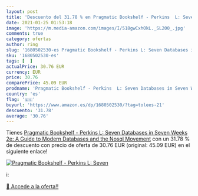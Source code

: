 ```yaml
---
layout: post
title: 'Descuento del 31.78 % en Pragmatic Bookshelf - Perkins  L: Seven '
date: 2021-01-25 01:53:18
image: 'https://m.media-amazon.com/images/I/518gwCxhOkL._SL200_.jpg'
comments: true
category: ofertas
author: ring
slug: '1680502530-es Pragmatic Bookshelf - Perkins L: Seven Databases in Seven...'
sku: '1680502530-es'
tags: [  ]
actualPrice: 30.76 EUR
currency: EUR
price: 30.76
comparePrice: 45.09 EUR
prodname: 'Pragmatic Bookshelf - Perkins  L: Seven Databases in Seven Weeks 2e: A Guide to Modern Databases and the Nosql Movement'
country: 'es'
flag: '🇪🇸'
buyurl: 'https://www.amazon.es/dp/1680502530/?tag=tolees-21'
descuento: '31.78'
average: '30.76'
---
```


Tienes [Pragmatic Bookshelf - Perkins  L: Seven Databases in Seven Weeks 2e: A Guide to Modern Databases and the Nosql Movement](https://www.amazon.es/dp/1680502530/?tag=tolees-21) con un 31.78 % de descuento con precio de oferta de 30.76 EUR (original: 45.09 EUR) en el siguiente enlace!

[![Pragmatic Bookshelf - Perkins  L: Seven ](https://m.media-amazon.com/images/I/518gwCxhOkL._SL200_.jpg)](https://www.amazon.es/dp/1680502530/?tag=tolees-21)

ℹ️:


[🛒 Accede a la oferta!!](https://www.amazon.es/dp/1680502530/?tag=tolees-21)
